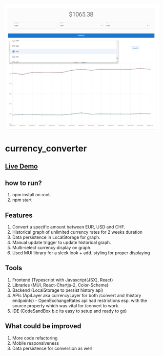 ![A screenshot of currency converter with historical graph](https://github.com/abrarum/currency_converter/blob/main/demo_currency_convert.png)

# currency_converter

## [Live Demo](https://currency-converter-self.vercel.app/)

## how to run?

1. npm install on root.
2. npm start

## Features

1. Convert a specific amount between EUR, USD and CHF.
2. Historical graph of unlimited currency rates for 2 weeks duration
3. Data persistence in LocalStorage for graph.
4. Manual update trigger to update historical graph.
5. Multi-select currency display on graph.
6. Used MUI library for a sleek look + add. styling for proper displaying

## Tools

1. Frontend (Typescript with Javascript(JSX), React)
2. Libraries (MUI, React-Chartjs-2, Color-Scheme)
3. Backend (LocalStorage to persist history api)
4. APIs (ApiLayer aka currencyLayer for both /convert and /history endpoints) - OpenExchangeRates api had restrictions esp. with the source property which was vital for /convert to work.
5. IDE (CodeSandBox b.c its easy to setup and ready to go)

## What could be improved

1. More code refactoring
2. Mobile responsiveness
3. Data persistence for conversion as well
